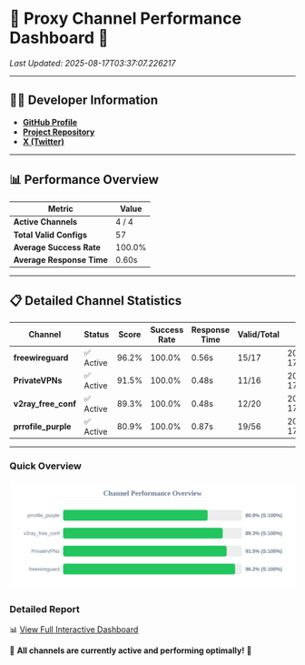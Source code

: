 # 🌟 Proxy Channel Performance Dashboard 🌟

_Last Updated: 2025-08-17T03:37:07.226217_

---

## 👩‍💻 Developer Information

- **[GitHub Profile](https://github.com/4n0nymou3)**  
- **[Project Repository](https://github.com/4n0nymou3/multi-proxy-config-fetcher)**  
- **[X (Twitter)](https://x.com/4n0nymou3)**  

---

## 📊 Performance Overview

| Metric                | Value       |
|-----------------------|-------------|
| **Active Channels**   | 4 / 4       |
| **Total Valid Configs** | 57          |
| **Average Success Rate** | 100.0%      |
| **Average Response Time** | 0.60s       |

---

## 📋 Detailed Channel Statistics

| Channel          | Status     | Score  | Success Rate | Response Time | Valid/Total | Last Success               |
|------------------|------------|--------|--------------|---------------|-------------|----------------------------|
| **freewireguard**  | ✅ Active  | 96.2%  | 100.0% | 0.56s         | 15/17       | 2025-08-17T03:37:07.224542 |
| **PrivateVPNs**  | ✅ Active  | 91.5%  | 100.0% | 0.48s         | 11/16       | 2025-08-17T03:37:06.631904 |
| **v2ray_free_conf**  | ✅ Active  | 89.3%  | 100.0% | 0.48s         | 12/20       | 2025-08-17T03:37:06.115201 |
| **prrofile_purple**  | ✅ Active  | 80.9%  | 100.0% | 0.87s         | 19/56       | 2025-08-17T03:37:05.579300 |

---

### Quick Overview
<div align="center">
  <a href="https://raw.githubusercontent.com/nullluser/NullRepo/refs/heads/main/assets/channel_stats_chart.svg">
    <img src="https://raw.githubusercontent.com/nullluser/NullRepo/refs/heads/main/assets/channel_stats_chart.svg" alt="Source Performance Statistics" width="800">
  </a>
</div>

### Detailed Report
📊 [View Full Interactive Dashboard](https://htmlpreview.github.io/?https://github.com/nullluser/NullRepo/blob/main/assets/performance_report.html)

🎉 **All channels are currently active and performing optimally!** 🎉

